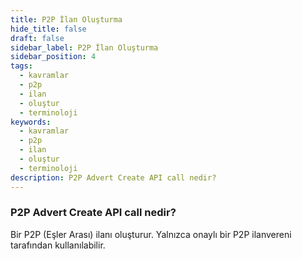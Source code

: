 ```yaml
---
title: P2P İlan Oluşturma
hide_title: false
draft: false
sidebar_label: P2P İlan Oluşturma
sidebar_position: 4
tags:
  - kavramlar
  - p2p
  - ilan
  - oluştur
  - terminoloji
keywords:
  - kavramlar
  - p2p
  - ilan
  - oluştur
  - terminoloji
description: P2P Advert Create API call nedir?
---
```


### P2P Advert Create API call nedir?

Bir P2P (Eşler Arası) ilanı oluşturur. Yalnızca onaylı bir P2P ilanvereni tarafından kullanılabilir.
